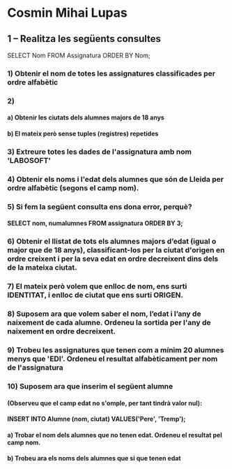 # Cosmin Mihai Lupas

## 1 – Realitza les següents consultes
SELECT Nom FROM Assignatura ORDER BY Nom;
### 1) Obtenir el nom de totes les assignatures classificades per ordre alfabètic

### 2) 
   #### a) Obtenir les ciutats dels alumnes majors de 18 anys
   #### b) El mateix però sense tuples (registres) repetides
   
### 3) Extreure totes les dades de l'assignatura amb nom 'LABOSOFT'

### 4) Obtenir els noms i l'edat dels alumnes que són de Lleida per ordre alfabètic (segons el camp nom).

### 5) Si fem la següent consulta ens dona error, perquè?
   #### SELECT nom, numalumnes FROM assignatura ORDER BY 3;
   
### 6) Obtenir el llistat de tots els alumnes majors d’edat (igual o major que de 18 anys), classificant-los per la ciutat d'origen en ordre creixent i per la seva edat en ordre decreixent dins dels de la mateixa ciutat.

### 7) El mateix però volem que enlloc de nom, ens surti IDENTITAT, i enlloc de ciutat que ens surti ORIGEN.

### 8) Suposem ara que volem saber el nom, l’edat i l’any de naixement de cada alumne. Ordeneu la sortida per l'any de naixement en ordre decreixent.

### 9) Trobeu les assignatures que tenen com a mínim 20 alumnes menys que 'EDI'. Ordeneu el resultat alfabèticament per nom de l'assignatura

### 10) Suposem ara que inserim el següent alumne 
#### (Observeu que el camp edat no s'omple, per tant tindrà valor nul):
#### INSERT INTO Alumne (nom, ciutat) VALUES('Pere', 'Tremp');
#### a) Trobar el nom dels alumnes que no tenen edat. Ordeneu el resultat pel camp nom.
#### b) Trobeu ara els noms dels alumnes que si que tenen edat

